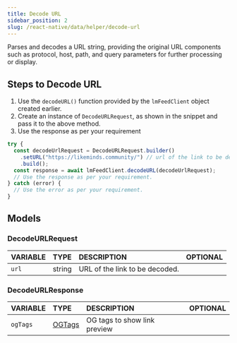 ```yaml
---
title: Decode URL
sidebar_position: 2
slug: /react-native/data/helper/decode-url
---
```


Parses and decodes a URL string, providing the original URL components such as protocol, host, path, and query parameters for further processing or display.

## Steps to Decode URL

1. Use the `decodeURL()` function provided by the `lmFeedClient` object created earlier.
2. Create an instance of `DecodeURLRequest`, as shown in the snippet and pass it to the above method.
3. Use the response as per your requirement

```js
try {
  const decodeUrlRequest = DecodeURLRequest.builder()
    .setURL("https://likeminds.community/") // url of the link to be decoded
    .build();
  const response = await lmFeedClient.decodeURL(decodeUrlRequest);
  // Use the response as per your requirement.
} catch (error) {
  // Use the error as per your requirement.
}
```

## Models

### DecodeURLRequest

| **VARIABLE** | **TYPE** | **DESCRIPTION**                | **OPTIONAL** |
| :----------- | :------- | :----------------------------- | :----------: |
| `url`        | string   | URL of the link to be decoded. |              |

### DecodeURLResponse

| **VARIABLE** | **TYPE**                                  | **DESCRIPTION**              | **OPTIONAL** |
| :----------- | :---------------------------------------- | :--------------------------- | :----------: |
| `ogTags`     | [OGTags](../Models/post-model.md/#ogtags) | OG tags to show link preview |              |
